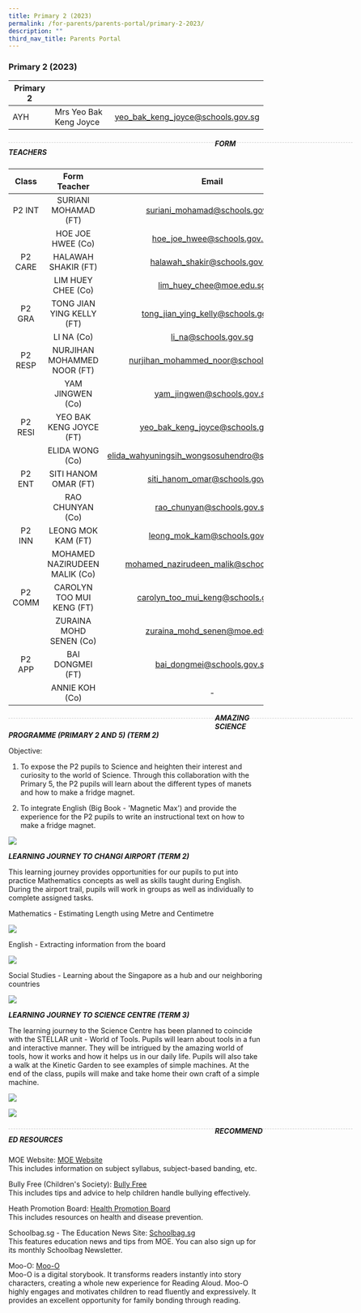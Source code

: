 ```yaml
---
title: Primary 2 (2023)
permalink: /for-parents/parents-portal/primary-2-2023/
description: ""
third_nav_title: Parents Portal
---
```

### Primary 2 (2023)

| Primary 2 |  | |
| -------- | -------- | -------- |
| AYH | Mrs Yeo Bak Keng Joyce | yeo_bak_keng_joyce@schools.gov.sg |

<div style="line-height: 19.6px; width: 408px; float: left;"><div style="margin-top: 8px; margin-bottom: 8px; line-height: 19.6px; width: 680px; border-bottom: 1px dashed rgb(204, 204, 204); height: 1px; clear: both;"></div></div>

##### FORM TEACHERS

| Class | Form Teacher | Email |
|:---:|:---:|:---:|
| P2 INT | SURIANI MOHAMAD (FT) | suriani_mohamad@schools.gov.sg |
|   | HOE JOE HWEE (Co) | hoe_joe_hwee@schools.gov.sg |
| P2 CARE | HALAWAH SHAKIR (FT) | halawah_shakir@schools.gov.sg |
|   | LIM HUEY CHEE (Co) | lim_huey_chee@moe.edu.sg |
| P2 GRA | TONG JIAN YING KELLY (FT) | tong_jian_ying_kelly@schools.gov.sg |
|   | LI NA (Co) | li_na@schools.gov.sg |
| P2 RESP | NURJIHAN MOHAMMED NOOR (FT) | nurjihan_mohammed_noor@schools.gov.sg |
|   | YAM JINGWEN (Co) | yam_jingwen@schools.gov.sg |
| P2 RESI | YEO BAK KENG JOYCE (FT) | yeo_bak_keng_joyce@schools.gov.sg |
|   | ELIDA WONG (Co) | elida_wahyuningsih_wongsosuhendro@schools.gov.sg |
| P2 ENT  | SITI HANOM OMAR (FT) | siti_hanom_omar@schools.gov.sg |
|   | RAO CHUNYAN (Co) | rao_chunyan@schools.gov.sg |
| P2 INN | LEONG MOK KAM (FT) | leong_mok_kam@schools.gov.sg |
|   | MOHAMED NAZIRUDEEN MALIK (Co) | mohamed_nazirudeen_malik@schools.gov.sg |
| P2 COMM | CAROLYN TOO MUI KENG (FT)   | carolyn_too_mui_keng@schools.gov.sg |
|   | ZURAINA MOHD SENEN (Co) | zuraina_mohd_senen@moe.edu.sg |
| P2 APP | BAI DONGMEI (FT) | bai_dongmei@schools.gov.sg |
|   | ANNIE KOH (Co) | - |

<div style="line-height: 19.6px; width: 408px; float: left;"><div style="margin-top: 8px; margin-bottom: 8px; line-height: 19.6px; width: 680px; border-bottom: 1px dashed rgb(204, 204, 204); height: 1px; clear: both;"></div></div>


***AMAZING SCIENCE PROGRAMME (PRIMARY 2 AND 5) (TERM 2)***

Objective: 
1. To expose the P2 pupils to Science and heighten their interest and curiosity to the world of Science. Through this collaboration with the Primary 5, the P2 pupils will learn about the different types of manets and how to make a fridge magnet. 

2. To integrate English (Big Book - 'Magnetic Max') and provide the experience for the P2 pupils to write an instructional text on how to make a fridge magnet.
	
![](/images/Amazing%20Science%20P2%20compiled.jpg)
	
***LEARNING JOURNEY TO CHANGI AIRPORT (TERM 2)***

This learning journey provides opportunities for our pupils to put into practice Mathematics concepts as well as skills taught during English. During the airport trail, pupils will work in groups as well as individually to complete assigned tasks. 

Mathematics - Estimating Length using Metre and Centimetre
	
![](/images/P2%20Maths1.jpg)
	
English - Extracting information from the board

![](/images/P2%20English.jpg)
	
Social Studies - Learning about the Singapore as a hub and our neighboring countries
	
![](/images/P2%20SS.jpg)
	
***LEARNING JOURNEY TO SCIENCE CENTRE (TERM 3)***

The learning journey to the Science Centre has been planned to coincide with the STELLAR unit - World of Tools. Pupils will learn about tools in a fun and interactive manner. They will be intrigued by the amazing world of tools, how it works and how it helps us in our daily life. Pupils will also take a walk at the Kinetic Garden to see examples of simple machines. At the end of the class, pupils will make and take home their own craft of a simple machine. 
	
![](/images/LJSC%20compiled%201.jpg)
	
![](/images/LJSC%20compiled%202.jpg)
	
<div style="line-height: 19.6px; width: 408px; float: left;"><div style="margin-top: 8px; margin-bottom: 8px; line-height: 19.6px; width: 680px; border-bottom: 1px dashed rgb(204, 204, 204); height: 1px; clear: both;"></div></div>
	
##### RECOMMENDED RESOURCES
	
MOE Website: [MOE Website](https://www.moe.gov.sg/) <br> 
This includes information on subject syllabus, subject-based banding, etc.

Bully Free (Children's Society): [Bully Free](https://bullyfree.sg/) <br>
This includes tips and advice to help children handle bullying effectively. 

Heath Promotion Board: [Health Promotion Board](http://www.hpb.gov.sg) <br> 
This includes resources on health and disease prevention.

Schoolbag.sg - The Education News Site: [Schoolbag.sg](https://www.schoolbag.edu.sg/) <br>
This features education news and tips from MOE. You can also sign up for its monthly Schoolbag Newsletter. 

Moo-O: [Moo-O](https://www.moo-o.com/) <br> 
Moo-O is a digital storybook. It transforms readers instantly into story characters, creating a whole new experience for Reading Aloud. Moo-O highly engages and motivates children to read fluently and expressively. It provides an excellent opportunity for family bonding through reading.